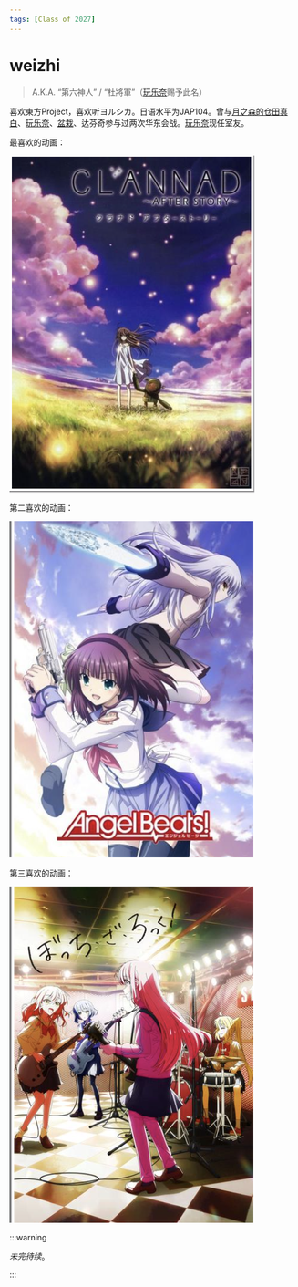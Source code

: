 ```yaml
---
tags: [Class of 2027]
---
```


# weizhi

> A.K.A. “第六神人” / “杜將軍”（[玩乐奈](玩乐奈.md)赐予此名）



喜欢東方Project，喜欢听ヨルシカ。日语水平为JAP104。曾与[月之森的仓田真白](月之森的仓田真白.md)、[玩乐奈](玩乐奈.md)、[盆栽](绿色盆栽.md)、达芬奇参与过两次华东会战。[玩乐奈](玩乐奈.md)现任室友。

最喜欢的动画：

![CLAF](/static/img/CLAF.png)

第二喜欢的动画：

![AB](/static/img/AB.png)

第三喜欢的动画：

![BTR](/static/img/BTR.png)

:::warning

_未完待续_。

:::
